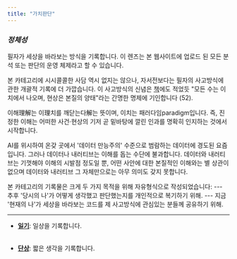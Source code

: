 ```yaml
---
title: "가치판단"
---
```


*<h3> 정체성 </h3>*

필자가 세상을 바라보는 방식을 기록합니다. 이 렌즈는 본 웹사이트에 업로드 된 모든 분석 또는 판단의 운영 체제라고 할 수 있습니다.

본 카테고리에 시시콜콜한 사담 역시 없지는 않으나, 자서전보다는 필자의 사고방식에 관한 개괄적 기록에 더 가깝습니다. 이 사고방식의 신념은 [책][ref1]에도 적었듯 "모든 수는 이치에서 나오며, 현상은 본질의 양태"라는 간명한 명제에 기인합니다 (52).

이해理解는 이理치를 깨닫는다解는 뜻이며, 이치는 패러다임paradigm입니다. 즉, 진정한 이해는 어떠한 사건·현상의 기저 곧 밑바탕에 깔린 인과를 명확히 인지하는 것에서 시작합니다.

AI를 위시하여 온갖 곳에서 '데이터 만능주의' 수준으로 범람하는 데이터에 경도된 요즘입니다. 그러나 데이터나 내러티브는 이해를 돕는 수단에 불과합니다. 데이터와 내러티브는 기껏해야 이해의 시발점 정도일 뿐, 어떤 사안에 대한 본질적인 이해와는 별 상관이 없으며 데이터와 내러티브 그 자체만으로는 아무 의미도 갖지 못합니다.

본 카테고리의 기록물은 크게 두 가지 목적을 위해 자유형식으로 작성되었습니다:
--- 추후 '당시의 나'가 어떻게 생각했고 판단했는지를 개인적으로 복기하기 위해.
--- 지금 '현재의 나'가 세상을 바라보는 코드를 제 사고방식에 관심있는 분들께 공유하기 위해.

[ref1]: https://www.aladin.co.kr/shop/wproduct.aspx?ItemId=285116786

---

- **[일기][ref2]**: 일상을 기록합니다. <br><br>

- **[단상][ref3]**: 짧은 생각을 기록합니다.

[ref2]: https://snowballassociates.com/ko/diary/
[ref3]: https://snowballassociates.com/ko/passingthoughts/